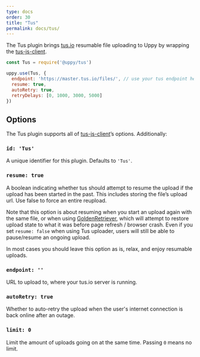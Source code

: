 ```yaml
---
type: docs
order: 30
title: "Tus"
permalink: docs/tus/
---
```


The Tus plugin brings [tus.io](http://tus.io) resumable file uploading to Uppy by wrapping the [tus-js-client][].

```js
const Tus = require('@uppy/tus')

uppy.use(Tus, {
  endpoint: 'https://master.tus.io/files/', // use your tus endpoint here
  resume: true,
  autoRetry: true,
  retryDelays: [0, 1000, 3000, 5000]
})
```

## Options

The Tus plugin supports all of [tus-js-client][]’s options. Additionally:

### `id: 'Tus'`

A unique identifier for this plugin. Defaults to `'Tus'`.

### `resume: true`

A boolean indicating whether tus should attempt to resume the upload if the upload has been started in the past. This includes storing the file’s upload url. Use false to force an entire reupload.

Note that this option is about resuming when you start an upload again with the same file, or when using [GoldenRetriever](/docs/golden-retriever/), which will attempt to restore upload state to what it was before page refresh / browser crash. Even if you set `resume: false` when using Tus uploader, users will still be able to pause/resume an ongoing upload.

In most cases you should leave this option as is, relax, and enjoy resumable uploads.

### `endpoint: ''`

URL to upload to, where your tus.io server is running.

### `autoRetry: true`

Whether to auto-retry the upload when the user's internet connection is back online after an outage.

### `limit: 0`

Limit the amount of uploads going on at the same time. Passing `0` means no limit.

[tus-js-client]: https://github.com/tus/tus-js-client
